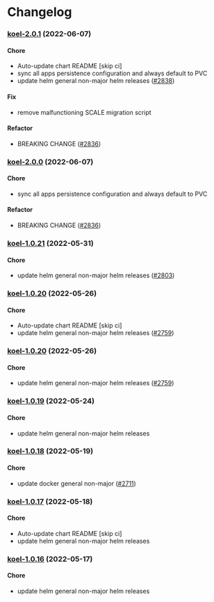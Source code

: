 # Changelog<br>


<a name="koel-2.0.1"></a>
### [koel-2.0.1](https://github.com/truecharts/apps/compare/koel-1.0.21...koel-2.0.1) (2022-06-07)

#### Chore

* Auto-update chart README [skip ci]
* sync all apps persistence configuration and always default to PVC
* update helm general non-major helm releases ([#2838](https://github.com/truecharts/apps/issues/2838))

#### Fix

* remove malfunctioning SCALE migration script

#### Refactor

* BREAKING CHANGE ([#2836](https://github.com/truecharts/apps/issues/2836))



<a name="koel-2.0.0"></a>
### [koel-2.0.0](https://github.com/truecharts/apps/compare/koel-1.0.21...koel-2.0.0) (2022-06-07)

#### Chore

* sync all apps persistence configuration and always default to PVC

#### Refactor

* BREAKING CHANGE ([#2836](https://github.com/truecharts/apps/issues/2836))



<a name="koel-1.0.21"></a>
### [koel-1.0.21](https://github.com/truecharts/apps/compare/koel-1.0.20...koel-1.0.21) (2022-05-31)

#### Chore

* update helm general non-major helm releases ([#2803](https://github.com/truecharts/apps/issues/2803))



<a name="koel-1.0.20"></a>
### [koel-1.0.20](https://github.com/truecharts/apps/compare/koel-1.0.19...koel-1.0.20) (2022-05-26)

#### Chore

* Auto-update chart README [skip ci]
* update helm general non-major helm releases ([#2759](https://github.com/truecharts/apps/issues/2759))



<a name="koel-1.0.20"></a>
### [koel-1.0.20](https://github.com/truecharts/apps/compare/koel-1.0.19...koel-1.0.20) (2022-05-26)

#### Chore

* update helm general non-major helm releases ([#2759](https://github.com/truecharts/apps/issues/2759))



<a name="koel-1.0.19"></a>
### [koel-1.0.19](https://github.com/truecharts/apps/compare/koel-1.0.18...koel-1.0.19) (2022-05-24)

#### Chore

* update helm general non-major helm releases



<a name="koel-1.0.18"></a>
### [koel-1.0.18](https://github.com/truecharts/apps/compare/koel-1.0.17...koel-1.0.18) (2022-05-19)

#### Chore

* update docker general non-major ([#2711](https://github.com/truecharts/apps/issues/2711))



<a name="koel-1.0.17"></a>
### [koel-1.0.17](https://github.com/truecharts/apps/compare/koel-1.0.15...koel-1.0.17) (2022-05-18)

#### Chore

* Auto-update chart README [skip ci]
* update helm general non-major helm releases



<a name="koel-1.0.16"></a>
### [koel-1.0.16](https://github.com/truecharts/apps/compare/koel-1.0.15...koel-1.0.16) (2022-05-17)

#### Chore

* update helm general non-major helm releases


